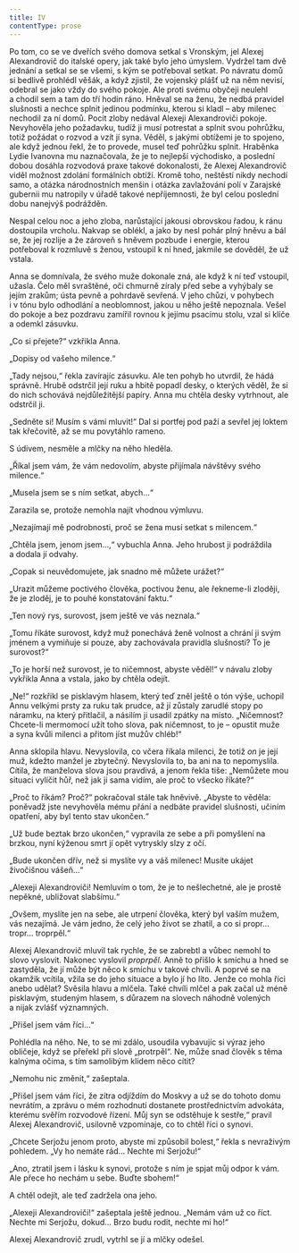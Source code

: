 ```yaml
---
title: IV
contentType: prose
---
```


Po tom, co se ve dveřích svého domova setkal s Vronským, jel Alexej Alexandrovič do italské opery, jak také bylo jeho úmyslem. Vydržel tam dvě jednání a setkal se se všemi, s kým se potřeboval setkat. Po návratu domů si bedlivě prohlédl věšák, a když zjistil, že vojenský plášť už na něm nevisí, odebral se jako vždy do svého pokoje. Ale proti svému obyčeji neulehl a chodil sem a tam do tří hodin ráno. Hněval se na ženu, že nedbá pravidel slušnosti a nechce splnit jedinou podmínku, kterou si kladl – aby milenec nechodil za ní domů. Pocit zloby nedával Alexeji Alexandroviči pokoje. Nevyhověla jeho požadavku, tudíž ji musí potrestat a splnit svou pohrůžku, totiž požádat o rozvod a vzít jí syna. Věděl, s jakými obtížemi je to spojeno, ale když jednou řekl, že to provede, musel teď pohrůžku splnit. Hraběnka Lydie Ivanovna mu naznačovala, že je to nejlepší východisko, a poslední dobou dosáhla rozvodová praxe takové dokonalosti, že Alexej Alexandrovič viděl možnost zdolání formálních obtíží. Kromě toho, neštěstí nikdy nechodí samo, a otázka národnostních menšin i otázka zavlažování polí v Zarajské gubernii mu natropily v úřadě takové nepříjemnosti, že byl celou poslední dobu nanejvýš podrážděn.

Nespal celou noc a jeho zloba, narůstající jakousi obrovskou řadou, k ránu dostoupila vrcholu. Nakvap se oblékl, a jako by nesl pohár plný hněvu a bál se, že jej rozlije a že zároveň s hněvem pozbude i energie, kterou potřeboval k rozmluvě s ženou, vstoupil k ní hned, jakmile se dověděl, že už vstala.

Anna se domnívala, že svého muže dokonale zná, ale když k ní teď vstoupil, užasla. Čelo měl svraštěné, oči chmurně zíraly před sebe a vyhýbaly se jejím zrakům; ústa pevně a pohrdavě sevřená. V jeho chůzi, v pohybech i v tónu bylo odhodlání a neoblomnost, jakou u něho ještě nepoznala. Vešel do pokoje a bez pozdravu zamířil rovnou k jejímu psacímu stolu, vzal si klíče a odemkl zásuvku.

„Co si přejete?“ vzkřikla Anna.

„Dopisy od vašeho milence.“

„Tady nejsou,“ řekla zavírajíc zásuvku. Ale ten pohyb ho utvrdil, že hádá správně. Hrubě odstrčil její ruku a hbitě popadl desky, o kterých věděl, že si do nich schovává nejdůležitější papíry. Anna mu chtěla desky vytrhnout, ale odstrčil ji.

„Sedněte si! Musím s vámi mluvit!“ Dal si portfej pod paží a sevřel jej loktem tak křečovitě, až se mu povytáhlo rameno.

S údivem, nesměle a mlčky na něho hleděla.

„Říkal jsem vám, že vám nedovolím, abyste přijímala návštěvy svého milence.“

„Musela jsem se s ním setkat, abych…“

Zarazila se, protože nemohla najít vhodnou výmluvu.

„Nezajímají mě podrobnosti, proč se žena musí setkat s milencem.“

„Chtěla jsem, jenom jsem…,“ vybuchla Anna. Jeho hrubost ji podráždila a dodala jí odvahy.

„Copak si neuvědomujete, jak snadno mě můžete urážet?“

„Urazit můžeme poctivého člověka, poctivou ženu, ale řekneme-li zloději, že je zloděj, je to pouhé konstatování faktu.“

„Ten nový rys, surovost, jsem ještě ve vás neznala.“

„Tomu říkáte surovost, když muž ponechává ženě volnost a chrání ji svým jménem a vymiňuje si pouze, aby zachovávala pravidla slušnosti? To je surovost?“

„To je horší než surovost, je to ničemnost, abyste věděl!“ v návalu zloby vykřikla Anna a vstala, jako by chtěla odejít.

„Ne!“ rozkřikl se pisklavým hlasem, který teď zněl ještě o tón výše, uchopil Annu velkými prsty za ruku tak prudce, až jí zůstaly zarudlé stopy po náramku, na který přitlačil, a násilím ji usadil zpátky na místo. „Ničemnost? Chcete-li mermomocí užít toho slova, pak ničemnost, to je – opustit muže a syna kvůli milenci a přitom jíst mužův chléb!“

Anna sklopila hlavu. Nevyslovila, co včera říkala milenci, že totiž _on_ je její muž, kdežto manžel je zbytečný. Nevyslovila to, ba ani na to nepomyslila. Cítila, že manželova slova jsou pravdivá, a jenom řekla tiše: „Nemůžete mou situaci vylíčit hůř, než jak ji sama vidím, ale proč to všecko říkáte?“

„Proč to říkám? Proč?“ pokračoval stále tak hněvivě. „Abyste to věděla: poněvadž jste nevyhověla mému přání a nedbáte pravidel slušnosti, učiním opatření, aby byl tento stav ukončen.“

„Už bude beztak brzo ukončen,“ vypravila ze sebe a při pomyšlení na brzkou, nyní kýženou smrt jí opět vytryskly slzy z očí.

„Bude ukončen dřív, než si myslíte vy a váš milenec! Musíte ukájet živočišnou vášeň…“

„Alexeji Alexandroviči! Nemluvím o tom, že je to nešlechetné, ale je prostě nepěkné, ubližovat slabšímu.“

„Ovšem, myslíte jen na sebe, ale utrpení člověka, který byl vaším mužem, vás nezajímá. Je vám jedno, že celý jeho život se zhatil, a co si propr… tropr… troprpěl.“

Alexej Alexandrovič mluvil tak rychle, že se zabrebtl a vůbec nemohl to slovo vyslovit. Nakonec vyslovil _proprpěl._ Anně to přišlo k smíchu a hned se zastyděla, že jí může být něco k smíchu v takové chvíli. A poprvé se na okamžik vcítila, vžila se do jeho situace a bylo jí ho líto. Jenže co mohla říci anebo udělat? Svěsila hlavu a mlčela. Také chvíli mlčel a pak začal už méně pisklavým, studeným hlasem, s důrazem na slovech náhodně volených a nijak zvlášť významných.

„Přišel jsem vám říci…“

Pohlédla na něho. Ne, to se mi zdálo, usoudila vybavujíc si výraz jeho obličeje, když se přeřekl při slově „protrpěl“. Ne, může snad člověk s těma kalnýma očima, s tím samolibým klidem něco cítit?

„Nemohu nic změnit,“ zašeptala.

„Přišel jsem vám říci, že zítra odjíždím do Moskvy a už se do tohoto domu nevrátím, a zprávu o mém rozhodnutí dostanete prostřednictvím advokáta, kterému svěřím rozvodové řízení. Můj syn se odstěhuje k sestře,“ pravil Alexej Alexandrovič, usilovně vzpomínaje, co to chtěl říci o synovi.

„Chcete Serjožu jenom proto, abyste mi způsobil bolest,“ řekla s nevraživým pohledem. „Vy ho nemáte rád… Nechte mi Serjožu!“

„Ano, ztratil jsem i lásku k synovi, protože s ním je spjat můj odpor k vám. Ale přece ho nechám u sebe. Buďte sbohem!“

A chtěl odejít, ale teď zadržela ona jeho.

„Alexeji Alexandroviči!“ zašeptala ještě jednou. „Nemám vám už co říct. Nechte mi Serjožu, dokud… Brzo budu rodit, nechte mi ho!“

Alexej Alexandrovič zrudl, vytrhl se jí a mlčky odešel.
